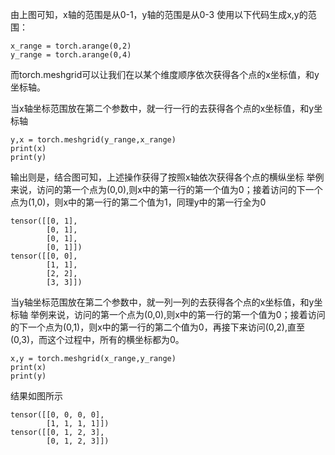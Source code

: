 由上图可知，x轴的范围是从0-1，y轴的范围是从0-3
使用以下代码生成x,y的范围：



    x_range = torch.arange(0,2)
    y_range = torch.arange(0,4)

而torch.meshgrid可以让我们在以某个维度顺序依次获得各个点的x坐标值，和y坐标轴。

当x轴坐标范围放在第二个参数中，就一行一行的去获得各个点的x坐标值，和y坐标轴



    y,x = torch.meshgrid(y_range,x_range)
    print(x)
    print(y)

输出则是，结合图可知，上述操作获得了按照x轴依次获得各个点的横纵坐标
举例来说，访问的第一个点为(0,0),则x中的第一行的第一个值为0；接着访问的下一个点为(1,0)，则x中的第一行的第二个值为1，同理y中的第一行全为0



    tensor([[0, 1],
            [0, 1],
            [0, 1],
            [0, 1]])
    tensor([[0, 0],
            [1, 1],
            [2, 2],
            [3, 3]])

当y轴坐标范围放在第二个参数中，就一列一列的去获得各个点的x坐标值，和y坐标轴
举例来说，访问的第一个点为(0,0),则x中的第一行的第一个值为0；接着访问的下一个点为(0,1)，则x中的第一行的第二个值为0，再接下来访问(0,2),直至(0,3)，而这个过程中，所有的横坐标都为0。



    x,y = torch.meshgrid(x_range,y_range)
    print(x)
    print(y)

结果如图所示

    tensor([[0, 0, 0, 0],
            [1, 1, 1, 1]])
    tensor([[0, 1, 2, 3],
            [0, 1, 2, 3]])


